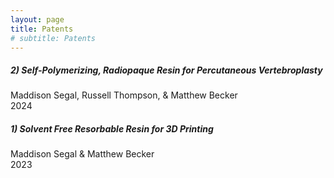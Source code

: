 ```yaml
---
layout: page
title: Patents
# subtitle: Patents
---
```



##### 2) Self-Polymerizing, Radiopaque Resin for Percutaneous Vertebroplasty  
Maddison Segal, Russell Thompson, & Matthew Becker   
2024  


##### 1) Solvent Free Resorbable Resin for 3D Printing  
Maddison Segal & Matthew Becker  
2023   
